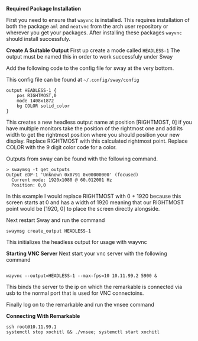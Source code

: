**Required Package Installation**

First you need to ensure that `wayvnc` is installed.
This requires installation of both the package `aml` and `neatvnc` from the arch user repository or wherever you get your packages.
After installing these packages `wayvnc` should install successfuly.

**Create A Suitable Output**
First up create a mode called `HEADLESS-1` The output must be named this in order to work successfuly under Sway

Add the following code to the config file for sway at the very bottom. 

This config file can be found at `~/.config/sway/config`

```
output HEADLESS-1 {
	pos RIGHTMOST,0
	mode 1408x1872
	bg COLOR solid_color
}
```
This creates a new headless output name at position [RIGHTMOST, 0] if you have multiple monitors take the position of the rightmost one and add its width to get the rightmost position where you should position your new display.
Replace RIGHTMOST with this calculated rightmost point.
Replace COLOR with the 9 digit color code for a color.

Outputs from sway can be found with the following command.
```
> swaymsg -t get_outputs
Output eDP-1 'Unknown 0x0791 0x00000000' (focused)
  Current mode: 1920x1080 @ 60.012001 Hz
  Position: 0,0
```
In this example I would replace RIGHTMOST with 0 + 1920 because this screen starts at 0 and has a width of 1920 meaning that our RIGHTMOST point would be [1920, 0] to place the screen directly alongside.

Next restart Sway and run the command

```
swaymsg create_output HEADLESS-1

```
This initializes the headless output for usage with wayvnc

**Starting VNC Server**
Next start your vnc server with the following command

```

wayvnc --output=HEADLESS-1 --max-fps=10 10.11.99.2 5900 & 

```
This binds the server to the ip on which the remarkable is connected via usb to the normal port that is used for VNC connectoins.

Finally log on to the remarkable and run the vnsee command


**Connecting With Remarkable**
```
ssh root@10.11.99.1
systemctl stop xochitl && ./vnsee; systemctl start xochitl
```
